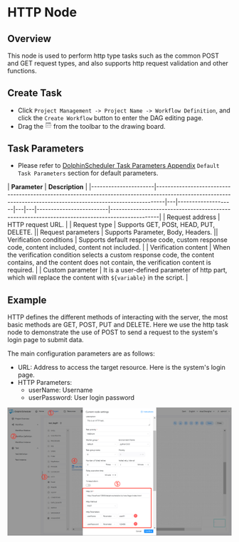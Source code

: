 # HTTP Node

## Overview

This node is used to perform http type tasks such as the common POST and GET request types, and also supports http request validation and other functions.

## Create Task

- Click `Project Management -> Project Name -> Workflow Definition`, and click the `Create Workflow` button to enter the DAG editing page.
- Drag the <img src="../../../../img/tasks/icons/http.png" width="15"/> from the toolbar to the drawing board.

## Task Parameters

[//]: # (TODO: use the commented anchor below once our website template supports this syntax)
[//]: # (- Please refer to [DolphinScheduler Task Parameters Appendix]&#40;appendix.md#default-task-parameters&#41; `Default Task Parameters` section for default parameters.)

- Please refer to [DolphinScheduler Task Parameters Appendix](appendix.md) `Default Task Parameters` section for default parameters.

|    **Parameter**     |                                                                        **Description**                                                                        |
|----------------------|---------------------------------------------------------------------------------------------------------------------------------------------------------------|---|--------------------|---|---|-------------------------|-----------------------------------------------------------------------------------------------|
| Request address      | HTTP request URL.                                                                                                                                             |
| Request type         | Supports GET, POSt, HEAD, PUT, DELETE.                                                                                                                           || Request parameters | Supports Parameter, Body, Headers. || Verification conditions | Supports default response code, custom response code, content included, content not included. |
| Verification content | When the verification condition selects a custom response code, the content contains, and the content does not contain, the verification content is required. |
| Custom parameter     | It is a user-defined parameter of http part, which will replace the content with `${variable}` in the script.                                                 |

## Example

HTTP defines the different methods of interacting with the server, the most basic methods are GET, POST, PUT and DELETE. Here we use the http task node to demonstrate the use of POST to send a request to the system's login page to submit data.

The main configuration parameters are as follows:

- URL: Address to access the target resource. Here is the system's login page.
- HTTP Parameters:
  - userName: Username
  - userPassword: User login password

![http_task](../../../../img/tasks/demo/http_task01.png)

